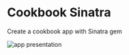 # Cookbook Sinatra

Create a cookbook app with Sinatra gem

![app presentation](https://i.imgur.com/VGbC8fU.png "app presentation")